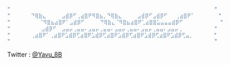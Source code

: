 <!-- ![Header](https://raw.githubusercontent.com/yavu/yavu/main/header.png) -->
<!--
![Header](https://raw.githubusercontent.com/yavu/yavu/main/header_2.png)

　　　　　　　　 🟦  
　　　　　　　　 🟦  
🟦🟦🟦🟦🟦🟦🟦🟦　　|  
🟦⬛⬛⬛⬛⬛⬛🟦　　|　　Hi I'm Yavu.  
🟦⬛🟦⬛⬛🟦⬛🟦　　|　　I develop Minecraft Datapacks  
🟦⬛🟦⬛⬛🟦⬛🟦　＜　　 in my spare time.  
🟦⬛⬛⬛⬛⬛⬛🟦　　|　　Twitter : [@Yavu_8B](https://twitter.com/Yavu_8B)  
🟦🟦🟦🟦🟦🟦🟦🟦　　|  



```js
"⠂⠂⠂⠂⠂⠂⠂⠂⠂⠂⠂⠂⠂⠂⠂⠂⠂⠂⠂⠂⠂⠂⠂⠂⠂⠂⠂⠂⠂⠂⠂⠂⠂⠂⠂⠂⠂⠂⠂⠂⠂⠂⠂⠂⠂⠂⠂⠂⠂⠂⠂⠂⠂⠂⠂⠂⠂"  
"⠂⠂⠂⠂⠂⠂⠂⠙⢿⣷⣄⠂⠂⠂⠂⣠⣾⡿⠋⢀⣴⣿⠟⠻⣿⣦⡀⠙⢿⣷⣄⠂⠂⠂⠂⣠⣾⡿⠋⣠⣾⡿⠋⠂⠂⢀⣴⣿⠟⠁⠂⠂⠂⠂⠂⠂⠂"  
"⠂⠂⠂⠂⠂⠂⠂⠂⠂⠈⠻⣿⣦⣴⣿⠟⠁⣠⣾⡿⠋⠂⠂⠂⠂⠙⢿⣷⣄⠈⠻⣿⣦⣴⣿⠟⢁⣴⣿⣿⣥⣤⣤⣤⣾⡿⠋⠂⠂⠂⠂⠂⠂⠂⠂⠂⠂"  
"⠂⠂⠂⠂⠂⠂⠂⠂⠂⠂⣠⣾⡿⠋⠂⣠⣤⡤⢀⣤⣤⠄⣠⣤⡤⢀⣤⣤⠄⣠⣤⡤⢀⣤⣤⠄⣠⣤⡤⢀⣤⣤⠄⣠⣤⡤⢀⠂⠂⠂⠂⠂⠂⠂⠂⠂⠂"
"⠂⠂⠂⠂⠂⠂⠂⢀⣴⣿⠟⠁⢀⣴⣿⠟⣡⣾⡿⢋⣴⣿⠟⣡⣾⡿⢋⣴⣿⠟⣡⣾⡿⢋⣴⣿⠟⣡⣾⡿⢋⣴⣿⠟⣡⣾⡿⢋⣤⡀⠂⠂⠂⠂⠂⠂⠂" 
"⠂⠂⠂⠂⠂⠂⠂⠂⠂⠂⠂⠂⠂⠂⠂⠂⠂⠂⠂⠂⠂⠂⠂⠂⠂⠂⠂⠂⠂⠂⠂⠂⠂⠂⠂⠂⠂⠂⠂⠂⠂⠂⠂⠂⠂⠂⠂⠂⠂⠂⠂⠂⠂⠂⠂⠂⠂"
```

-->

```js
"　　　　　　　　　　　　　　　　　　　　　　　　　　　　　　　　　　　　　　　 "  
"　     ⠙⢿⣷⣄　　　⣠⣾⡿⠋⢀⣴⣿⠟⠻⣿⣦⡀⠙⢿⣷⣄　　　⣠⣾⡿⠋⣠⣾⡿⠋ 　⢀⣴⣿⠟⠁     　 "  
"　     　 ⠈⠻⣿⣦⣴⣿⠟⠁⣠⣾⡿⠋　　　⠙⢿⣷⣄⠈⠻⣿⣦⣴⣿⠟⢁⣴⣿⣿⣥⣤⣤⣤⣾⡿⠋            "  
"　　　　　　⣠⣾⡿⠋　⣠⣤⡤⢀⣤⣤⠄⣠⣤⡤⢀⣤⣤⠄⣠⣤⡤⢀⣤⣤⠄⣠⣤⡤⢀⣤⣤⠄⣠⣤⡤⢀　　　　　  "
"　　　　⢀⣴⣿⠟⠁⢀⣴⣿⠟⣡⣾⡿⢋⣴⣿⠟⣡⣾⡿⢋⣴⣿⠟⣡⣾⡿⢋⣴⣿⠟⣡⣾⡿⢋⣴⣿⠟⣡⣾⡿⢋⣤⡀　　　　" 
"　　　　　　　　　　　　　　　　　　　　　　　　　　　　　　　　　　　　　　　 "
```
Twitter : [@Yavu_8B](https://twitter.com/Yavu_8B)

















